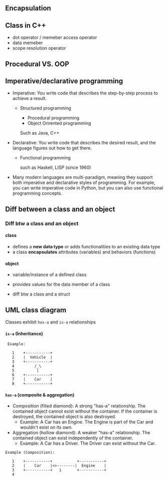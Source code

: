 ## Encapsulation

## Class in C++

- dot operator / memeber access operator
- data memeber
- scope resolution operator

## Procedural VS. OOP

## Imperative/declarative programming

- Imperative: You write code that describes the step-by-step process to achieve a result.

  - Structured programming

    - Procedural programming
    - Object Orirented programming

    Such as Java, C++

- Declarative: You write code that describes the desired result, and the language figures out how to get there.

  - Functional programming

    such as Haskell, LISP (since 1960)

- Many modern languages are multi-paradigm, meaning they support both imperative and declarative styles of programming. For example, you can write imperative code in
  Python, but you can also use functional programming concepts.

## Diff between a class and an object

### Diff btw a class and an object

#### class

- defines a **new data type** or adds functionalities to an existing data type
- a class **encapsulates** attributes (variables) and behaviors (functions)

#### object

- variable/instance of a defined class
- provides values for the data member of a class

- diff btw a class and a struct

## UML class diagram

Classes exhibit `has-a` and `is-a` relationships

#### `is-a` (Inheritance)

```
 Example:

   1    +-----------+
   2    |  Vehicle  |
   3    +-----------+
   4         /_\
   5          |
   6    +-----------+
   7    |    Car    |
   8    +-----------+
```

#### `has-a` (composite & aggregation)

- Composition (filled diamond): A strong "has-a" relationship. The contained object cannot exist without the container. If the container is destroyed, the contained
  object is also destroyed.
  - Example: A Car has an Engine. The Engine is part of the Car and wouldn't exist on its own.
- Aggregation (hollow diamond): A weaker "has-a" relationship. The contained object can exist independently of the container.
  - Example: A Car has a Driver. The Driver can exist without the Car.

```
Example (Composition):

   1    +-----------+           +-----------+
   2    |    Car    |<>--------|  Engine    |
   3    +-----------+   1       +-----------+
   4

```
